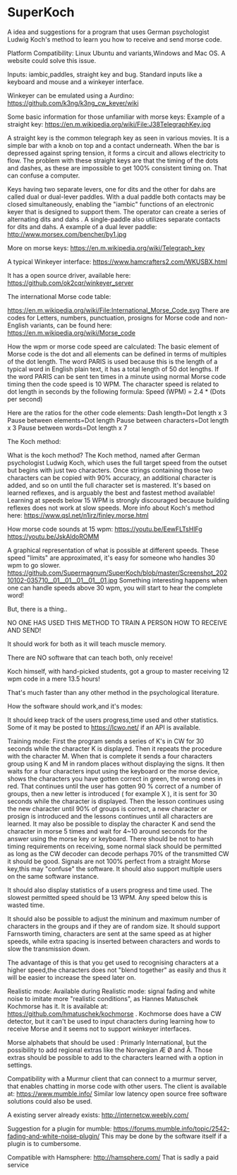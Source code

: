 # SuperKoch
A idea and suggestions for a program that uses German psychologist Ludwig Koch's method to learn you how to receive and send morse code.


Platform Compatibility: Linux Ubuntu and variants,Windows and Mac OS.
A website could solve this issue.

Inputs: iambic,paddles, straight key and bug. 
Standard inputs like a keyboard and mouse and a winkeyer interface.

Winkeyer can be emulated using a Aurdino:
https://github.com/k3ng/k3ng_cw_keyer/wiki

Some basic information for those unfamiliar with morse keys:
Example of a straight key: https://en.m.wikipedia.org/wiki/File:J38TelegraphKey.jpg 

A straight key is the common telegraph key as seen in various movies.
It is a simple bar with a knob on top and a contact underneath. When the bar is depressed against spring tension, it forms a circuit and allows electricity to flow. 
The problem with these straight keys are that the timing of the dots and dashes, as these are impossible to get 100% consistent timing on. 
That can confuse a computer.

Keys having two separate levers, one for dits and the other for dahs are called dual or dual-lever paddles. 
With a dual paddle both contacts may be closed simultaneously, enabling the "iambic" functions of an electronic keyer that is designed to support them. 
The operator can create a series of alternating dits and dahs .
A single-paddle also utilizes separate contacts for dits and dahs. 
A example of a dual lever paddle: 
http://www.morsex.com/bencher/by1.jpg

More on morse keys: 
https://en.m.wikipedia.org/wiki/Telegraph_key

A typical Winkeyer interface: 
https://www.hamcrafters2.com/WKUSBX.html

It has a open source driver, available here:
https://github.com/ok2cqr/winkeyer_server

The international Morse code table: 

https://en.m.wikipedia.org/wiki/File:International_Morse_Code.svg There are codes for Letters, numbers, punctuation, prosigns for Morse code and non-English variants, can be found here: https://en.m.wikipedia.org/wiki/Morse_code

How the wpm or morse code speed are calculated: The basic element of Morse code is the dot and all elements can be defined in terms of multiples of the dot length. The word PARIS is used because this is the length of a typical word in English plain text, it has a total length of 50 dot lengths. 
If the word PARIS can be sent ten times in a minute using normal Morse code timing then the code speed is 10 WPM.
The character speed is related to dot length in seconds by the following formula: Speed (WPM) = 2.4 * (Dots per second)

Here are the ratios for the other code elements: Dash length=Dot length x 3
Pause between elements=Dot length
Pause between characters=Dot length x 3
Pause between words=Dot length x 7


The Koch method:

What is the koch method? 
The Koch method, named after German psychologist Ludwig Koch, which uses the full target speed from the outset but begins with just two characters. 
Once strings containing those two characters can be copied with 90% accuracy, an additional character is added, and so on until the full character set is mastered.
It's based on learned reflexes, and is arguably the best and fastest method available! 
Learning at speeds below 15 WPM is strongly discouraged because building reflexes does not work at slow speeds. 
More info about Koch's method here: 
https://www.qsl.net/n1irz/finley.morse.html


How morse code sounds at 15 wpm: 
https://youtu.be/EewFLTsHlFg
https://youtu.be/JskAldoROMM

A graphical representation of what is possible at different speeds.
These speed "limits" are approximated, it's easy for someone who handles 30 wpm to go slower.
https://github.com/Supermagnum/SuperKoch/blob/master/Screenshot_20210102-035710__01__01__01__01__01.jpg
Something interesting happens when one can handle speeds above 30 wpm, you will start to hear the complete word!


But, there is a thing.. 

NO ONE HAS USED THIS METHOD TO TRAIN A PERSON HOW TO RECEIVE AND SEND! 

It should work for both as it will teach muscle memory.

There are NO software that can teach both, only receive!

Koch himself, with hand-picked students, got a group to master receiving 12 wpm code in a mere 13.5 hours! 

That's much faster than any other method in the psychological literature.


How the software should work,and it's modes:

It should keep track of the users progress,time used and other statistics.
Some of it may be posted to https://lcwo.net/ if an API is available.

Training mode: First the program sends a series of K's in CW for 30 seconds while the character K is displayed. Then it repeats the procedure with the character M. When that is complete it sends a four characters group using K and M in random places without displaying the signs. It then waits for a four characters input using the keyboard or the morse device, shows the characters you have gotten correct in green, the wrong ones in red. That continues until the user has gotten 90 % correct of a number of groups, then a new letter is introduced ( for example X ), it is sent for 30 seconds while the character is displayed. Then the lesson continues using the new character until 90% of groups is correct, a new character or prosign is introduced and the lessons continues until all characters are learned.
It may also be possible to display the character K and send the character in morse 5 times and wait for 4~10 around seconds for the answer using the morse key or keyboard.
There should be not to harsh timing requirements on receiving, some normal slack should be permitted as long as the CW decoder can decode perhaps 70% of the transmitted CW it should be good.
Signals are not 100% perfect from a straight Morse key,this may "confuse" the software.
It should also support multiple users on the same software instance.

It should also display statistics of a users progress and time used.
The slowest permitted speed should be 13 WPM. 
Any speed below this is wasted time.

It should also be possible to adjust the mininum and maximum number of characters in the groups and if they are of random size.
It should support Farnsworth timing, characters are sent at the same speed as at higher speeds, while extra spacing is inserted between characters and words to slow the transmission down. 

The advantage of this is that you get used to recognising characters at a higher speed,the characters does not "blend together" as easily and thus it will be easier to increase the speed later on.

Realistic mode: 
Available during Realistic mode: signal fading and white noise to imitate more "realistic conditions", as Hannes Matuschek Kochmorse has it. 
It is available at: https://github.com/hmatuschek/kochmorse . 
Kochmorse does have a CW detector, but it can't be used to input characters during learning how to receive Morse and it seems not to support winkeyer interfaces.

Morse alphabets that should be used : Primarly International, but the possibility to add regional extras like the Norwegian Æ Ø and Å. 
Those extras should be possible to add to the characters learned with a option in settings.

Compatibility with a Murmur client that can connect to a murmur server,
that enables chatting in morse code with other users.
The client is available at: https://www.mumble.info/
Similar low latency open source free software solutions could also be used.

A existing server already exists:
http://internetcw.weebly.com/

Suggestion for a plugin for mumble:
https://forums.mumble.info/topic/2542-fading-and-white-noise-plugin/
This may be done by the software itself if a plugin is to cumbersome.

Compatible with Hamsphere:
http://hamsphere.com/ 
That is sadly a paid service
